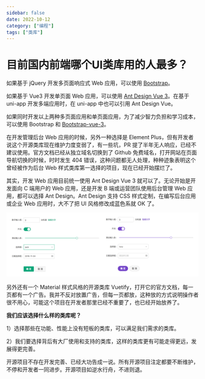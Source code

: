 ```yaml
---
sidebar: false
date: 2022-10-12
category: ["编程"] 
tags: ["类库"]
---
```


# 目前国内前端哪个UI类库用的人最多？

如果基于 jQuery 开发多页面响应式 Web 应用，可以使用 [Bootstrap](https://v5.bootcss.com/)。

如果基于 Vue3 开发单页面 Web 应用，可以使用 [Ant Design Vue 3](https://www.antdv.com/docs/vue/migration-v3-cn)。在基于 uni-app 开发多端应用时，在 uni-app 中也可以引用 Ant Design Vue。

如果同时开发以上两种多页面应用和单页面应用，为了减少智力负担和学习成本，可以使用 Bootstrap 和 [Bootstrap-vue-3](https://www.npmjs.com/package/bootstrap-vue-3)。

在开发管理后台 Web 应用的时候，另外一种选择是 Element Plus，但有开发者说这个开源类库现在维护力度变弱了，有一些坑，PR 提了半年无人响应，已经不建议使用。官方文档已经从独立域名切换到了 Github 免费域名，打开网站在页面导航切换的时候，时时发生 404 错误，这种问题都无人处理，种种迹象表明这个曾经被作为后台 Web 样式类库第一选择的项目，现在已经开始摆烂了。

其实，开发 Web 应用目前统一使用 Ant Design Vue 3 就可以了。无论开始是开发面向 C 端用户的 Web 应用，还是开发 B 端或运营团队使用后台管理 Web 应用，都可以选择 Ant Design。Ant Design 支持 CSS 样式定制，在编写后台应用或企业 Web 应用时，大不了把 UI 风格修改成蓝色系就 OK 了。

![img](./assets/zTFoszBtDODhXfLAazfSpYbSLSEeytoG.png)

另外还有一个 Material 样式风格的开源类库 Vuetify，打开它的官方文档，每一页都有一个广告。我并不反对放置广告，但每一页都放，这种放的方式说明操作者很不用心，可能这个项目在开发者那里已经不重要了，也已经开始放养了。

**我们应该选择什么样的类库呢？**

1）选择那些在功能、性能上没有短板的类库，可以满足我们需求的类库。

2）我们要选择背后有大厂使用和支持的类库，这样的类库更有可能走得更远，发展得更完善。

开源项目不存在开发完善、已经大功告成一说。所有开源项目注定都要不断维护，不停和开发者一同进步。开源项目如逆水行舟，不进则退。